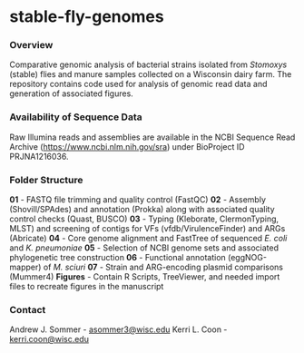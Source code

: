 # stable-fly-genomes

### Overview
Comparative genomic analysis of bacterial strains isolated from *Stomoxys* (stable) flies and manure samples collected on a Wisconsin dairy farm. The repository contains code used for analysis of genomic read data and generation of associated figures.

### Availability of Sequence Data
Raw Illumina reads and assemblies are available in the NCBI Sequence Read Archive (https://www.ncbi.nlm.nih.gov/sra) under BioProject ID PRJNA1216036. 


### Folder Structure
**01** - FASTQ  file trimming and quality control (FastQC)
**02** - Assembly (Shovill/SPAdes) and annotation (Prokka) along with associated quality control checks (Quast, BUSCO)
**03** - Typing (Kleborate, ClermonTyping, MLST) and screening of contigs for VFs (vfdb/VirulenceFinder) and ARGs (Abricate)
**04** - Core genome alignment and FastTree of sequenced *E. coli* and *K. pneumoniae* 
**05** - Selection of NCBI genome sets and associated phylogenetic tree construction
**06** - Functional annotation (eggNOG-mapper) of *M. sciuri* 
**07** - Strain and ARG-encoding plasmid comparisons (Mummer4)
**Figures** - Contain R Scripts, TreeViewer, and needed import files to recreate figures in the manuscript



### Contact 
Andrew J. Sommer - asommer3@wisc.edu
Kerri L. Coon - kerri.coon@wisc.edu

